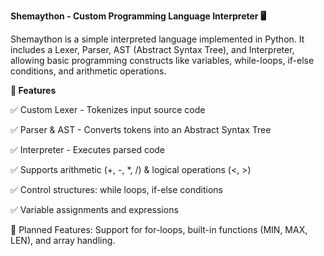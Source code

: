 **Shemaython - Custom Programming Language Interpreter 🖥️**

Shemaython is a simple interpreted language implemented in Python.
It includes a Lexer, Parser, AST (Abstract Syntax Tree), and Interpreter,
allowing basic programming constructs like variables, while-loops, if-else conditions, and arithmetic operations.

**🔹 Features**

✅ Custom Lexer - Tokenizes input source code

✅ Parser & AST - Converts tokens into an Abstract Syntax Tree

✅ Interpreter - Executes parsed code

✅ Supports arithmetic (+, -, *, /) & logical operations (<, >)

✅ Control structures: while loops, if-else conditions

✅ Variable assignments and expressions



📌 Planned Features: Support for for-loops, built-in functions (MIN, MAX, LEN), and array handling.


